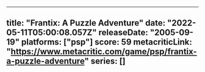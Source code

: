 
---
title: "Frantix: A Puzzle Adventure"
date: "2022-05-11T05:00:08.057Z"
releaseDate: "2005-09-19"
platforms: ["psp"]
score: 59
metacriticLink: "https://www.metacritic.com/game/psp/frantix-a-puzzle-adventure"
series: []
---

